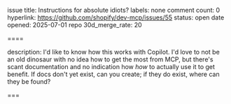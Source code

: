 issue title: Instructions for absolute idiots?
labels: none
comment count: 0
hyperlink: https://github.com/shopify/dev-mcp/issues/55
status: open
date opened: 2025-07-01
repo 30d_merge_rate: 20

====

description:
I'd like to know how this works with Copilot. I'd love to not be an old dinosaur with no idea how to get the most from MCP, but there's scant documentation and no indication how _how_ to actually use it to get benefit.  If docs don't yet exist, can you create; if they do exist, where can they be found?

===
